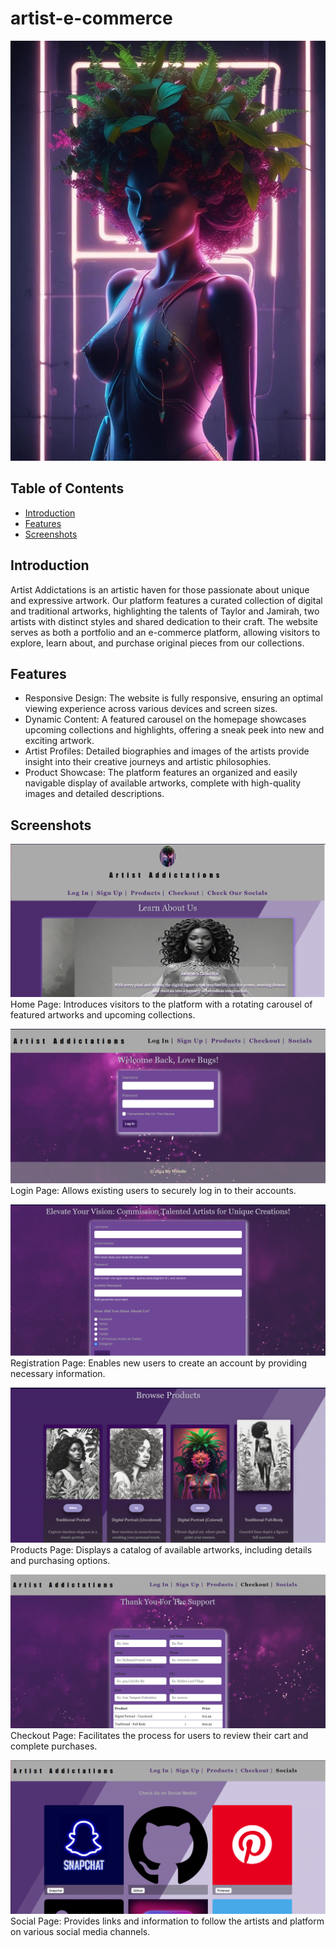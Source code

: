 # artist-e-commerce

![Project Logo](images/afro-plant-lady4.jpg)

## Table of Contents
- [Introduction](#introduction)
- [Features](#features)
- [Screenshots](#screenshots)

## Introduction
Artist Addictations is an artistic haven for those passionate about unique and expressive artwork. Our platform features a curated collection of digital and traditional artworks, highlighting the talents of Taylor and Jamirah, two artists with distinct styles and shared dedication to their craft. The website serves as both a portfolio and an e-commerce platform, allowing visitors to explore, learn about, and purchase original pieces from our collections.

## Features
- Responsive Design: The website is fully responsive, ensuring an optimal viewing experience across various devices and screen sizes.
- Dynamic Content: A featured carousel on the homepage showcases upcoming collections and highlights, offering a sneak peek into new and exciting artwork.
- Artist Profiles: Detailed biographies and images of the artists provide insight into their creative journeys and artistic philosophies.
- Product Showcase: The platform features an organized and easily navigable display of available artworks, complete with high-quality images and detailed descriptions.

## Screenshots
![Home Page](image.png)
Home Page: Introduces visitors to the platform with a rotating carousel of featured artworks and upcoming collections.

![Log In](image-1.png)
Login Page: Allows existing users to securely log in to their accounts.

![Registration](image-2.png)
Registration Page: Enables new users to create an account by providing necessary information.

![Products](image-3.png)
Products Page: Displays a catalog of available artworks, including details and purchasing options.

![Checkout](image-4.png)
Checkout Page: Facilitates the process for users to review their cart and complete purchases. 

![Socials](image-5.png)
Social Page: Provides links and information to follow the artists and platform on various social media channels.